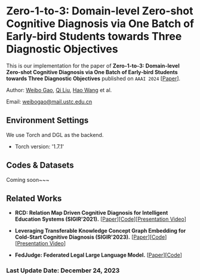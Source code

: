 # Zero-1-to-3: Domain-level Zero-shot Cognitive Diagnosis via One Batch of Early-bird Students towards Three Diagnostic Objectives

This is our implementation for the paper of **Zero-1-to-3: Domain-level Zero-shot Cognitive Diagnosis via One Batch of Early-bird Students towards Three Diagnostic Objectives** published on `AAAI 2024` [[Paper](https://arxiv.org/abs/2312.13434)]. 

Author: [Weibo Gao](https://scholar.google.com/citations?user=k19RS74AAAAJ&hl=zh-CN), [Qi Liu](http://staff.ustc.edu.cn/~qiliuql), [Hao Wang](http://staff.ustc.edu.cn/~wanghao3) et al.

Email: weibogao@mail.ustc.edu.cn

## Environment Settings
We use Torch and DGL as the backend. 
- Torch version:  '1.7.1'

## Codes & Datasets
Coming soon~~~

## Related Works
- **RCD: Relation Map Driven Cognitive Diagnosis for Intelligent Education Systems (SIGIR'2021).** [[Paper](https://dl.acm.org/doi/abs/10.1145/3404835.3462932)][[Code](https://github.com/bigdata-ustc/RCD/)][[Presentation Video](https://dl.acm.org/action/downloadSupplement?doi=10.1145%2F3404835.3462932&file=RCD.mp4)]

- **Leveraging Transferable Knowledge Concept Graph Embedding for Cold-Start Cognitive Diagnosis (SIGIR'2023).** [[Paper](https://dl.acm.org/doi/10.1145/3539618.3591774)][[Code](https://github.com/WebGao/TechCD)][[Presentation Video](https://dl.acm.org/action/downloadSupplement?doi=10.1145%2F3539618.3591774&file=SIGIR23-fp1870.mp4)]

- **FedJudge: Federated Legal Large Language Model.** [[Paper](https://arxiv.org/abs/2309.08173)][[Code](https://github.com/yuelinan/FedJudge)]

### Last Update Date: December 24, 2023
